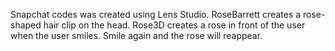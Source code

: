 Snapchat codes was created using Lens Studio.
RoseBarrett creates a rose-shaped hair clip on the head.
Rose3D creates a rose in front of the user when the user smiles. Smile again and the rose will reappear.
